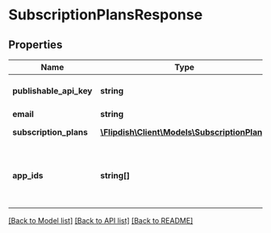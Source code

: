 # SubscriptionPlansResponse

## Properties
Name | Type | Description | Notes
------------ | ------------- | ------------- | -------------
**publishable_api_key** | **string** | Stripe publishable api key | [optional] 
**email** | **string** | User email | [optional] 
**subscription_plans** | [**\Flipdish\Client\Models\SubscriptionPlan[]**](SubscriptionPlan.md) | Available plans | [optional] 
**app_ids** | **string[]** | App ids (string name) to which the user belongs | [optional] 

[[Back to Model list]](../README.md#documentation-for-models) [[Back to API list]](../README.md#documentation-for-api-endpoints) [[Back to README]](../README.md)


